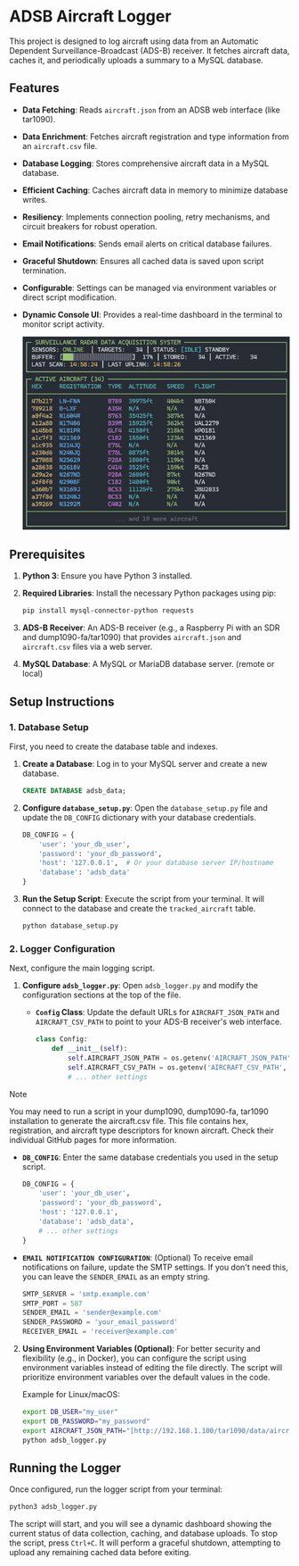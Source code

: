 # ADSB Aircraft Logger

This project is designed to log aircraft using data from an Automatic Dependent Surveillance-Broadcast (ADS-B) receiver. It fetches aircraft data, caches it, and periodically uploads a summary to a MySQL database.

## Features

* **Data Fetching**: Reads `aircraft.json` from an ADSB web interface (like tar1090).

* **Data Enrichment**: Fetches aircraft registration and type information from an `aircraft.csv` file.

* **Database Logging**: Stores comprehensive aircraft data in a MySQL database.

* **Efficient Caching**: Caches aircraft data in memory to minimize database writes.

* **Resiliency**: Implements connection pooling, retry mechanisms, and circuit breakers for robust operation.

* **Email Notifications**: Sends email alerts on critical database failures.

* **Graceful Shutdown**: Ensures all cached data is saved upon script termination.

* **Configurable**: Settings can be managed via environment variables or direct script modification.

* **Dynamic Console UI**: Provides a real-time dashboard in the terminal to monitor script activity.

  ![](screenshot.jpg)

## Prerequisites

1. **Python 3**: Ensure you have Python 3 installed.

2. **Required Libraries**: Install the necessary Python packages using pip:

   ```bash
   pip install mysql-connector-python requests
   ```

3. **ADS-B Receiver**: An ADS-B receiver (e.g., a Raspberry Pi with an SDR and dump1090-fa/tar1090) that provides `aircraft.json` and `aircraft.csv` files via a web server.

4. **MySQL Database**: A MySQL or MariaDB database server. (remote or local)

## Setup Instructions

### 1. Database Setup

First, you need to create the database table and indexes.

1. **Create a Database**: Log in to your MySQL server and create a new database.

   ```sql
   CREATE DATABASE adsb_data;
   ```

2. **Configure `database_setup.py`**: Open the `database_setup.py` file and update the `DB_CONFIG` dictionary with your database credentials.

   ```python
   DB_CONFIG = {
       'user': 'your_db_user',
       'password': 'your_db_password',
       'host': '127.0.0.1',  # Or your database server IP/hostname
       'database': 'adsb_data'
   }
   ```

3. **Run the Setup Script**: Execute the script from your terminal. It will connect to the database and create the `tracked_aircraft` table.

   ```bash
   python database_setup.py
   ```

### 2. Logger Configuration

Next, configure the main logging script.

1. **Configure `adsb_logger.py`**: Open `adsb_logger.py` and modify the configuration sections at the top of the file.

   * **`Config` Class**: Update the default URLs for `AIRCRAFT_JSON_PATH` and `AIRCRAFT_CSV_PATH` to point to your ADS-B receiver's web interface.

     ```python
     class Config:
         def __init__(self):
             self.AIRCRAFT_JSON_PATH = os.getenv('AIRCRAFT_JSON_PATH', 'path-to/aircraft.json')
             self.AIRCRAFT_CSV_PATH = os.getenv('AIRCRAFT_CSV_PATH', 'path-to/aircraft.csv')
             # ... other settings
     ```
> [!NOTE]
> You may need to run a script in your dump1090, dump1090-fa, tar1090 installation to generate the aircraft.csv file. This file contains hex, registration, and aircraft type descriptors for known aircraft. Check their individual GitHub pages for more information.

   * **`DB_CONFIG`**: Enter the same database credentials you used in the setup script.

     ```python
     DB_CONFIG = {
         'user': 'your_db_user',
         'password': 'your_db_password',
         'host': '127.0.0.1',
         'database': 'adsb_data',
         # ... other settings
     }
     ```

   * **`EMAIL NOTIFICATION CONFIGURATION`**: (Optional) To receive email notifications on failure, update the SMTP settings. If you don't need this, you can leave the `SENDER_EMAIL` as an empty string.

     ```python
     SMTP_SERVER = 'smtp.example.com'
     SMTP_PORT = 587
     SENDER_EMAIL = 'sender@example.com'
     SENDER_PASSWORD = 'your_email_password'
     RECEIVER_EMAIL = 'receiver@example.com'
     ```

2. **Using Environment Variables (Optional)**: For better security and flexibility (e.g., in Docker), you can configure the script using environment variables instead of editing the file directly. The script will prioritize environment variables over the default values in the code.

   Example for Linux/macOS:

   ```bash
   export DB_USER="my_user"
   export DB_PASSWORD="my_password"
   export AIRCRAFT_JSON_PATH="[http://192.168.1.100/tar1090/data/aircraft.json](http://192.168.1.100/tar1090/data/aircraft.json)"
   python adsb_logger.py
   ```

## Running the Logger

Once configured, run the logger script from your terminal:

```bash
python3 adsb_logger.py
```

The script will start, and you will see a dynamic dashboard showing the current status of data collection, caching, and database uploads. To stop the script, press `Ctrl+C`. It will perform a graceful shutdown, attempting to upload any remaining cached data before exiting.
